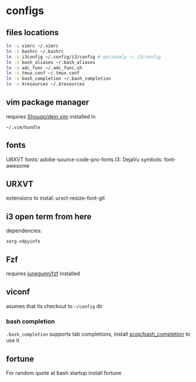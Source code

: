 
# configs

## files locations
```sh
ln -s vimrc ~/.vimrc
ln -s bashrc ~/.bashrc
ln -s i3config ~/.config/i3/config # optionaly ~/.i3/config
ln -s bash_aliases ~/.bash_aliases
ln -s adc_func ~/.adc_func.sh
ln -s tmux.conf ~/.tmux.conf
ln -s bash_completion ~/.bash_completion
ln -s Xresources ~/.Xresources
```

## vim package manager
requires [ Shougo/dein.vim][1] installed in
```
~/.vim/bundle
```

## fonts
URXVT fonts: adobe-source-code-pro-fonts
I3: DejaVu
symbols: font-awesome

## URXVT
extensions to instal: urxct-resize-font-git

## i3 open term from here
dependencies:
```
xorg-xdpyinfo
```

## Fzf
requires [junegunn/fzf][2] installed


## viconf
asumes that its checkout to `~/config` dir

### bash completion
`.bash_completion` supports tab completions, install [scop/bash_completion][3] to use it

## fortune
For random quote at bash startup install fortune


[1]:https://github.com/junegunn/fzf
[2]:https://github.com/Shougo/dein.vim
[3]:https://github.com/scop/bash_completion
